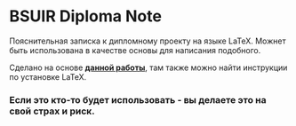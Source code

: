 # BSUIR Diploma Note
Пояснительная записка к дипломному  проекту на языке LaTeX. Можнет быть использована в качестве основы для написания подобного.

Сделано на основе __[данной работы](https://github.com/mstyura/bsuir-diploma-latex)__, там также можно найти инструкции по установке LaTeX.

### Если это кто-то будет использовать - вы делаете это на свой страх и риск.
